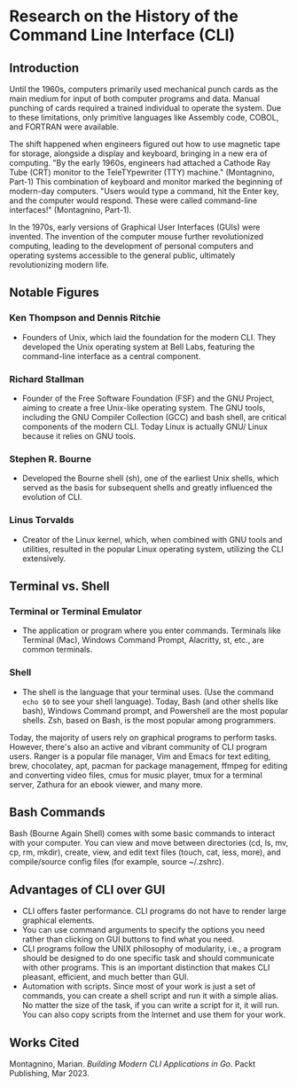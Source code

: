 # Research on the History of the Command Line Interface (CLI)

## Introduction

Until the 1960s, computers primarily used mechanical punch cards as the main medium for input of both computer programs and data. Manual punching of cards required a trained individual to operate the system. Due to these limitations, only primitive languages like Assembly code, COBOL, and FORTRAN were available.

The shift happened when engineers figured out how to use magnetic tape for storage, alongside a display and keyboard, bringing in a new era of computing. "By the early 1960s, engineers had attached a Cathode Ray Tube (CRT) monitor to the TeleTYpewriter (TTY) machine." (Montagnino, Part-1) This combination of keyboard and monitor marked the beginning of modern-day computers. "Users would type a command, hit the Enter key, and the computer would respond. These were called command-line interfaces!" (Montagnino, Part-1).

In the 1970s, early versions of Graphical User Interfaces (GUIs) were invented. The invention of the computer mouse further revolutionized computing, leading to the development of personal computers and operating systems accessible to the general public, ultimately revolutionizing modern life.

## Notable Figures

### Ken Thompson and Dennis Ritchie
- Founders of Unix, which laid the foundation for the modern CLI. They developed the Unix operating system at Bell Labs, featuring the command-line interface as a central component.

### Richard Stallman
- Founder of the Free Software Foundation (FSF) and the GNU Project, aiming to create a free Unix-like operating system. The GNU tools, including the GNU Compiler Collection (GCC) and bash shell, are critical components of the modern CLI. Today Linux is actually GNU/ Linux because it relies on GNU tools.

### Stephen R. Bourne
- Developed the Bourne shell (sh), one of the earliest Unix shells, which served as the basis for subsequent shells and greatly influenced the evolution of CLI.

### Linus Torvalds
- Creator of the Linux kernel, which, when combined with GNU tools and utilities, resulted in the popular Linux operating system, utilizing the CLI extensively.

## Terminal vs. Shell

### Terminal or Terminal Emulator
- The application or program where you enter commands. Terminals like Terminal (Mac), Windows Command Prompt, Alacritty, st, etc., are common terminals.

### Shell
- The shell is the language that your terminal uses. (Use the command `echo $0` to see your shell language). Today, Bash (and other shells like bash), Windows Command prompt, and Powershell are the most popular shells. Zsh, based on Bash, is the most popular among programmers.

Today, the majority of users rely on graphical programs to perform tasks. However, there's also an active and vibrant community of CLI program users. Ranger is a popular file manager, Vim and Emacs for text editing, brew, chocolatey, apt, pacman for package management, ffmpeg for editing and converting video files, cmus for music player, tmux for a terminal server, Zathura for an ebook viewer, and many more.


## Bash Commands

Bash (Bourne Again Shell) comes with some basic commands to interact with your computer. You can view and move between directories (cd, ls, mv, cp, rm, mkdir), create, view, and edit text files (touch, cat, less, more), and compile/source config files (for example, source ~/.zshrc).



## Advantages of CLI over GUI

- CLI offers faster performance. CLI programs do not have to render large graphical elements.
- You can use command arguments to specify the options you need rather than clicking on GUI buttons to find what you need.
- CLI programs follow the UNIX philosophy of modularity, i.e., a program should be designed to do one specific task and should communicate with other programs. This is an important distinction that makes CLI pleasant, efficient, and much better than GUI.
- Automation with scripts. Since most of your work is just a set of commands, you can create a shell script and run it with a simple alias. No matter the size of the task, if you can write a script for it, it will run. You can also copy scripts from the Internet and use them for your work.

## Works Cited

Montagnino, Marian. *Building Modern CLI Applications in Go*. Packt Publishing, Mar 2023.

